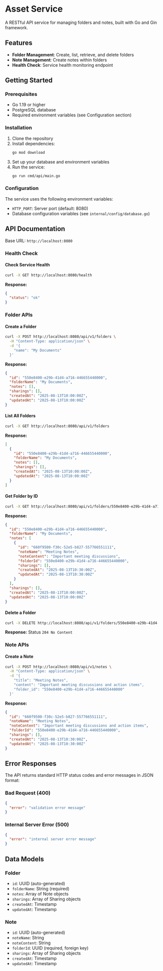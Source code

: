 # Asset Service

A RESTful API service for managing folders and notes, built with Go and Gin framework.

## Features

- **Folder Management**: Create, list, retrieve, and delete folders
- **Note Management**: Create notes within folders
- **Health Check**: Service health monitoring endpoint

## Getting Started

### Prerequisites

- Go 1.19 or higher
- PostgreSQL database
- Required environment variables (see Configuration section)

### Installation

1. Clone the repository
2. Install dependencies:
   ```bash
   go mod download
   ```
3. Set up your database and environment variables
4. Run the service:
   ```bash
   go run cmd/api/main.go
   ```

### Configuration

The service uses the following environment variables:

- `HTTP_PORT`: Server port (default: 8080)
- Database configuration variables (see `internal/config/database.go`)

## API Documentation

Base URL: `http://localhost:8080`

### Health Check

#### Check Service Health
```bash
curl -X GET http://localhost:8080/health
```

**Response:**
```json
{
  "status": "ok"
}
```

### Folder APIs

#### Create a Folder
```bash
curl -X POST http://localhost:8080/api/v1/folders \
  -H "Content-Type: application/json" \
  -d '{
    "name": "My Documents"
  }'
```

**Response:**
```json
{
  "id": "550e8400-e29b-41d4-a716-446655440000",
  "folderName": "My Documents",
  "notes": [],
  "sharings": [],
  "createdAt": "2025-08-13T10:00:00Z",
  "updatedAt": "2025-08-13T10:00:00Z"
}
```

#### List All Folders
```bash
curl -X GET http://localhost:8080/api/v1/folders
```

**Response:**
```json
[
  {
    "id": "550e8400-e29b-41d4-a716-446655440000",
    "folderName": "My Documents",
    "notes": [],
    "sharings": [],
    "createdAt": "2025-08-13T10:00:00Z",
    "updatedAt": "2025-08-13T10:00:00Z"
  }
]
```

#### Get Folder by ID
```bash
curl -X GET http://localhost:8080/api/v1/folders/550e8400-e29b-41d4-a716-446655440000
```

**Response:**
```json
{
  "id": "550e8400-e29b-41d4-a716-446655440000",
  "folderName": "My Documents",
  "notes": [
    {
      "id": "660f9500-f30c-52e5-b827-557766551111",
      "noteName": "Meeting Notes",
      "noteContent": "Important meeting discussions",
      "folderId": "550e8400-e29b-41d4-a716-446655440000",
      "sharings": [],
      "createdAt": "2025-08-13T10:30:00Z",
      "updatedAt": "2025-08-13T10:30:00Z"
    }
  ],
  "sharings": [],
  "createdAt": "2025-08-13T10:00:00Z",
  "updatedAt": "2025-08-13T10:00:00Z"
}
```

#### Delete a Folder
```bash
curl -X DELETE http://localhost:8080/api/v1/folders/550e8400-e29b-41d4-a716-446655440000
```

**Response:** Status `204 No Content`

### Note APIs

#### Create a Note
```bash
curl -X POST http://localhost:8080/api/v1/notes \
  -H "Content-Type: application/json" \
  -d '{
    "title": "Meeting Notes",
    "content": "Important meeting discussions and action items",
    "folder_id": "550e8400-e29b-41d4-a716-446655440000"
  }'
```

**Response:**
```json
{
  "id": "660f9500-f30c-52e5-b827-557766551111",
  "noteName": "Meeting Notes",
  "noteContent": "Important meeting discussions and action items",
  "folderId": "550e8400-e29b-41d4-a716-446655440000",
  "sharings": [],
  "createdAt": "2025-08-13T10:30:00Z",
  "updatedAt": "2025-08-13T10:30:00Z"
}
```

## Error Responses

The API returns standard HTTP status codes and error messages in JSON format:

### Bad Request (400)
```json
{
  "error": "validation error message"
}
```

### Internal Server Error (500)
```json
{
  "error": "internal server error message"
}
```

## Data Models

### Folder
- `id`: UUID (auto-generated)
- `folderName`: String (required)
- `notes`: Array of Note objects
- `sharings`: Array of Sharing objects
- `createdAt`: Timestamp
- `updatedAt`: Timestamp

### Note
- `id`: UUID (auto-generated)
- `noteName`: String
- `noteContent`: String
- `folderId`: UUID (required, foreign key)
- `sharings`: Array of Sharing objects
- `createdAt`: Timestamp
- `updatedAt`: Timestamp

